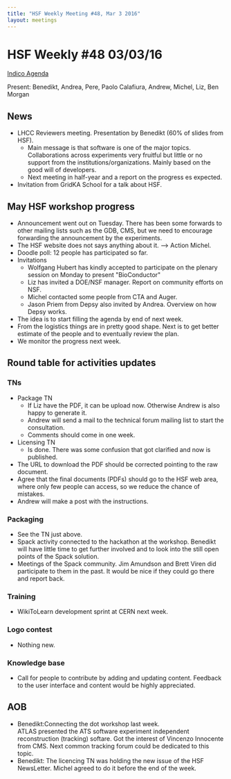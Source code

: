 ```yaml
---
title: "HSF Weekly Meeting #48, Mar 3 2016"
layout: meetings
---
```


# HSF Weekly #48 03/03/16

[Indico Agenda](https://indico.cern.ch/event/505923/)

Present: Benedikt, Andrea, Pere, Paolo Calafiura, Andrew, Michel, Liz, Ben
Morgan

## News

- LHCC Reviewers meeting. Presentation by Benedikt (60% of slides from HSF).
  - Main message is that software is one of the major topics. Collaborations
    across experiments very fruitful but little or no support from the
    institutions/organizations. Mainly based on the good will of developers.
  - Next meeting in half-year and a report on the progress es expected.
- Invitation from GridKA School for a talk about HSF.

## May HSF workshop progress

- Announcement went out on Tuesday. There has been some forwards to other
  mailing lists such as the GDB, CMS, but we need to encourage forwarding the
  announcement by the experiments.
- The HSF website does not says anything about it. --> Action Michel.
- Doodle poll: 12 people has participated so far.
- Invitations
  - Wolfgang Hubert has kindly accepted to participate on the plenary session on
    Monday to present "BioConductor"
  - Liz has invited a DOE/NSF manager. Report on community efforts on NSF.
  - Michel contacted some people from CTA and Auger.
  - Jason Priem from Depsy also invited by Andrea. Overview on how Depsy works.
- The idea is to start filling the agenda by end of next week.
- From the logistics things are in pretty good shape. Next is to get better
  estimate of the people and to eventually review the plan.
- We monitor the progress next week.

## Round table for activities updates

### TNs

- Package TN
  - If Liz have the PDF, it can be upload now. Otherwise Andrew is also happy to
    generate it.
  - Andrew will send a mail to the technical forum mailing list to start the
    consultation.
  - Comments should come in one week.
- Licensing TN
  - Is done. There was some confusion that got clarified and now is published.
- The URL to download the PDF should be corrected pointing to the raw document.
- Agree that the final documents (PDFs) should go to the HSF web area, where
  only few people can access, so we reduce the chance of mistakes.
- Andrew will make a post with the instructions.

### Packaging

- See the TN just above.
- Spack activity connected to the hackathon at the workshop. Benedikt will have
  little time to get further involved and to look into the still open points of
  the Spack solution.
- Meetings of the Spack community. Jim Amundson and Brett Viren did participate
  to them in the past. It would be nice if they could go there and report back.

### Training

- WikiToLearn development sprint at CERN next week.

### Logo contest

- Nothing new.

### Knowledge base

- Call for people to contribute by adding and updating content. Feedback to the
  user interface and content would be highly appreciated.

## AOB

- Benedikt:Connecting the dot workshop last week.  
  ATLAS presented the ATS software experiment independent reconstruction
  (tracking) softare. Got the interest of Vincenzo Innocente from CMS. Next
  common tracking forum could be dedicated to this topic.
- Benedikt: The licencing TN was holding the new issue of the HSF NewsLetter.
  Michel agreed to do it before the end of the week.
